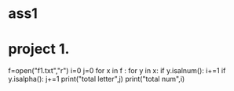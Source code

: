 # ass1
# project 1.
f=open("f1.txt","r")
i=0
j=0
for x in f :
    for y in x: 
     if y.isalnum():
        i+=1
     if y.isalpha():
        j+=1
print("total letter",j)
print("total num",i)
